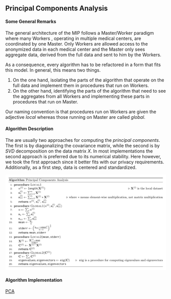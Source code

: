 ## Principal Components Analysis

#### Some General Remarks

The general architecture of the MIP follows a Master/Worker paradigm where many Workers
, operating in multiple medical centers, are coordinated by one Master. Only Workers
are allowed access to the anonymized data in each medical center and the Master only
sees aggregate data, derived from the full data and sent to him by the Workers.

As a consequence, every algorithm has to be refactored in a form that fits this model.
In general, this means two things.

1. On the one hand, isolating the parts of the algorithm that operate on the full data
   and implement them in procedures that run on Workers.
1. On the other hand, identifying the parts of the algorithm that need to see the
   aggregates from all Workers and implementing these parts in procedures that run on
   Master.

Our naming convention is that procedures run on Workers are given the adjective _local_
whereas those running on Master are called _global_.

#### Algorithm Description

The are usually two approaches for computing the *principal components*. The first is by
diagonalizing the covariance matrix, while the second is by *SVD* decomposition on the data
matrix *X*. In most implementations the second approach is preferred due to its numerical
stability. Here however, we took the first approach since it better fits with our privacy
requirements. Additionally, as a first step, data is centered and standardized.

![pseudo](images/pca_pseudocode.png)

<b><h4>Algorithm Implementation</b></h4>

[PCA](../../exareme2/algorithms/pca.py)
